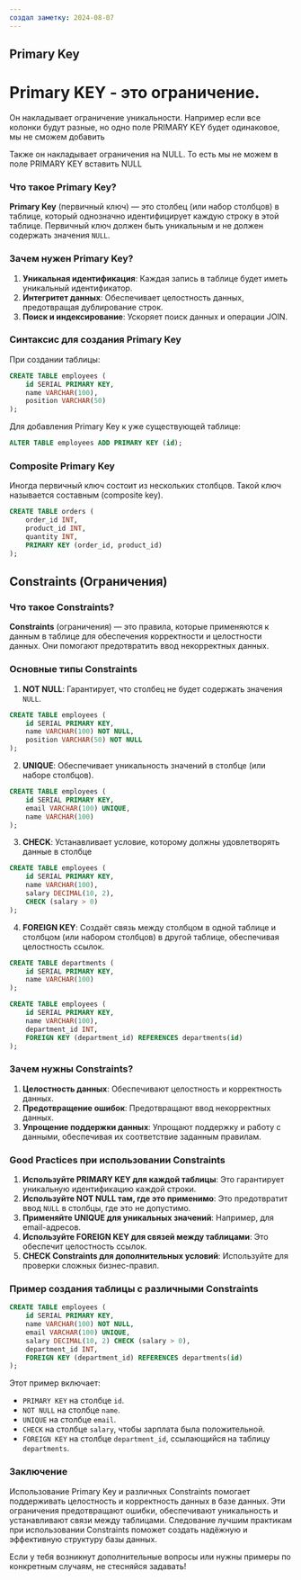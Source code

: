 ```yaml
---
создал заметку: 2024-08-07
---
```

## Primary Key
# Primary KEY - это ограничение.  
Он накладывает ограничение уникальности. Например если все колонки будут разные, но одно поле PRIMARY KEY будет одинаковое, мы не сможем добавить

Также он накладывает ограничения на NULL. То есть мы не можем в поле PRIMARY KEY вставить NULL 
### Что такое Primary Key?

**Primary Key** (первичный ключ) — это столбец (или набор столбцов) в таблице, который однозначно идентифицирует каждую строку в этой таблице. Первичный ключ должен быть уникальным и не должен содержать значения `NULL`.

### Зачем нужен Primary Key?

1. **Уникальная идентификация**: Каждая запись в таблице будет иметь уникальный идентификатор.
2. **Интегритет данных**: Обеспечивает целостность данных, предотвращая дублирование строк.
3. **Поиск и индексирование**: Ускоряет поиск данных и операции JOIN.

### Синтаксис для создания Primary Key

При создании таблицы:
```SQL
CREATE TABLE employees (
    id SERIAL PRIMARY KEY,
    name VARCHAR(100),
    position VARCHAR(50)
);

```

Для добавления Primary Key к уже существующей таблице:
```SQL
ALTER TABLE employees ADD PRIMARY KEY (id);
```

### Composite Primary Key

Иногда первичный ключ состоит из нескольких столбцов. Такой ключ называется составным (composite key).
```SQL
CREATE TABLE orders (
    order_id INT,
    product_id INT,
    quantity INT,
    PRIMARY KEY (order_id, product_id)
);
```

## Constraints (Ограничения)

### Что такое Constraints?

**Constraints** (ограничения) — это правила, которые применяются к данным в таблице для обеспечения корректности и целостности данных. Они помогают предотвратить ввод некорректных данных.

### Основные типы Constraints

1. **NOT NULL**: Гарантирует, что столбец не будет содержать значения `NULL`.
```SQL
CREATE TABLE employees (
    id SERIAL PRIMARY KEY,
    name VARCHAR(100) NOT NULL,
    position VARCHAR(50) NOT NULL
);
```
2) **UNIQUE**: Обеспечивает уникальность значений в столбце (или наборе столбцов).
```SQL 
CREATE TABLE employees (
    id SERIAL PRIMARY KEY,
    email VARCHAR(100) UNIQUE,
    name VARCHAR(100)
);
```

3) **CHECK**: Устанавливает условие, которому должны удовлетворять данные в столбце
```SQL 
CREATE TABLE employees (
    id SERIAL PRIMARY KEY,
    name VARCHAR(100),
    salary DECIMAL(10, 2),
    CHECK (salary > 0)
);
```

4) **FOREIGN KEY**: Создаёт связь между столбцом в одной таблице и столбцом (или набором столбцов) в другой таблице, обеспечивая целостность ссылок.
```SQL
CREATE TABLE departments (
    id SERIAL PRIMARY KEY,
    name VARCHAR(100)
);

CREATE TABLE employees (
    id SERIAL PRIMARY KEY,
    name VARCHAR(100),
    department_id INT,
    FOREIGN KEY (department_id) REFERENCES departments(id)
);
```

### Зачем нужны Constraints?

1. **Целостность данных**: Обеспечивают целостность и корректность данных.
2. **Предотвращение ошибок**: Предотвращают ввод некорректных данных.
3. **Упрощение поддержки данных**: Упрощают поддержку и работу с данными, обеспечивая их соответствие заданным правилам.


### Good Practices при использовании Constraints

1. **Используйте PRIMARY KEY для каждой таблицы**: Это гарантирует уникальную идентификацию каждой строки.
2. **Используйте NOT NULL там, где это применимо**: Это предотвратит ввод `NULL` в столбцы, где это не допустимо.
3. **Применяйте UNIQUE для уникальных значений**: Например, для email-адресов.
4. **Используйте FOREIGN KEY для связей между таблицами**: Это обеспечит целостность ссылок.
5. **CHECK Constraints для дополнительных условий**: Используйте для проверки сложных бизнес-правил.


### Пример создания таблицы с различными Constraints

```SQL
CREATE TABLE employees (
    id SERIAL PRIMARY KEY,
    name VARCHAR(100) NOT NULL,
    email VARCHAR(100) UNIQUE,
    salary DECIMAL(10, 2) CHECK (salary > 0),
    department_id INT,
    FOREIGN KEY (department_id) REFERENCES departments(id)
);
```

Этот пример включает:

- `PRIMARY KEY` на столбце `id`.
- `NOT NULL` на столбце `name`.
- `UNIQUE` на столбце `email`.
- `CHECK` на столбце `salary`, чтобы зарплата была положительной.
- `FOREIGN KEY` на столбце `department_id`, ссылающийся на таблицу `departments`.
### Заключение

Использование Primary Key и различных Constraints помогает поддерживать целостность и корректность данных в базе данных. Эти ограничения предотвращают ошибки, обеспечивают уникальность и устанавливают связи между таблицами. Следование лучшим практикам при использовании Constraints поможет создать надёжную и эффективную структуру базы данных.

Если у тебя возникнут дополнительные вопросы или нужны примеры по конкретным случаям, не стесняйся задавать!